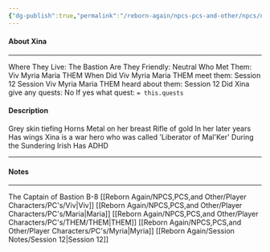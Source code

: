```yaml
---
{"dg-publish":true,"permalink":"/reborn-again/npcs-pcs-and-other/npcs/neutral/xina/"}
---
```



#### About Xina
---
Where They Live: The Bastion
Are They Friendly: Neutral
Who Met Them: Viv Myria Maria THEM
When Did Viv Myria Maria THEM meet them: Session 12
Session Viv Myria Maria THEM heard about them: Session 12
Did Xina give any quests: No
	If yes what quest: `= this.quests`


#### Description
Grey skin tiefing 
Horns
Metal on her breast
Rifle of gold 
In her later years
Has wings 
Xina is a war hero who was called 'Liberator of Mal'Ker'
During the Sundering 
Irish 
Has ADHD

---

#### Notes
---
The Captain of Bastion B-8
[[Reborn Again/NPCS,PCS,and Other/Player Characters/PC's/Viv\|Viv]] [[Reborn Again/NPCS,PCS,and Other/Player Characters/PC's/Maria\|Maria]] [[Reborn Again/NPCS,PCS,and Other/Player Characters/PC's/THEM/THEM\|THEM]] [[Reborn Again/NPCS,PCS,and Other/Player Characters/PC's/Myria\|Myria]] 
[[Reborn Again/Session Notes/Session 12\|Session 12]]

